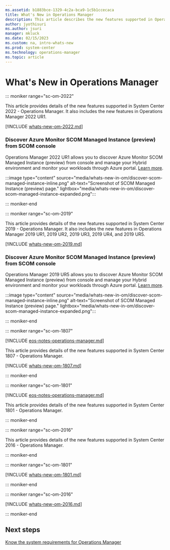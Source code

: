 ```yaml
---
ms.assetid: b1883bce-1329-4c2a-bca9-1c5b1ccecaca
title: What's New in Operations Manager
description: This article describes the new features supported in Operations Manager
author: jyothisuri
ms.author: jsuri
manager: mkluck
ms.date: 02/15/2023
ms.custom: na, intro-whats-new
ms.prod: system-center
ms.technology: operations-manager
ms.topic: article
---
```


# What's New in Operations Manager



::: moniker range="sc-om-2022"

This article provides details of the new features supported in System Center 2022 - Operations Manager. It also includes the new features in Operations Manager 2022 UR1.

[!INCLUDE [whats-new-om-2022.md](../includes/whats-new-om-2022.md)]

### Discover Azure Monitor SCOM Managed Instance (preview) from SCOM console
Operations Manager 2022 UR1 allows you to discover Azure Monitor SCOM Managed Instance (preview) from console and manage your Hybrid environment and monitor your workloads through Azure portal. [Learn more](/SystemCenterDocs/scom/operations-manager-managed-instance-overview.md).

:::image type="content" source="media/whats-new-in-om/discover-scom-managed-instance-inline.png" alt-text="Screenshot of SCOM Managed Instance (preview) page." lightbox="media/whats-new-in-om/discover-scom-managed-instance-expanded.png":::

::: moniker-end

::: moniker range="sc-om-2019"

This article provides details of the new features supported in System Center 2019 - Operations Manager. It also includes the new features in Operations Manager 2019 UR1, 2019 UR2, 2019 UR3, 2019 UR4, and 2019 UR5.

[!INCLUDE [whats-new-om-2019.md](../includes/whats-new-om-2019.md)]

### Discover Azure Monitor SCOM Managed Instance (preview) from SCOM console
Operations Manager 2019 UR5 allows you to discover Azure Monitor SCOM Managed Instance (preview) from console and manage your Hybrid environment and monitor your workloads through Azure portal. [Learn more](/SystemCenterDocs/scom/operations-manager-managed-instance-overview.md).

:::image type="content" source="media/whats-new-in-om/discover-scom-managed-instance-inline.png" alt-text="Screenshot of SCOM Managed Instance (preview) page." lightbox="media/whats-new-in-om/discover-scom-managed-instance-expanded.png":::

::: moniker-end

::: moniker range="sc-om-1807"

[!INCLUDE [eos-notes-operations-manager.md](../includes/eos-notes-operations-manager.md)]

This article provides details of the new features supported in System Center 1807 - Operations Manager.

[!INCLUDE [whats-new-om-1807.md](../includes/whats-new-om-1807.md)]

::: moniker-end

::: moniker range="sc-om-1801"

[!INCLUDE [eos-notes-operations-manager.md](../includes/eos-notes-operations-manager.md)]

This article provides details of the new features supported in System Center 1801 - Operations Manager.

::: moniker-end

::: moniker range="sc-om-2016"

This article provides details of the new features supported in System Center 2016 - Operations Manager.

::: moniker-end

::: moniker range="sc-om-1801"

[!INCLUDE [whats-new-om-1801.md](../includes/whats-new-om-1801.md)]

::: moniker-end

::: moniker range="sc-om-2016"

[!INCLUDE [whats-new-om-2016.md](../includes/whats-new-om-2016.md)]

::: moniker-end

## Next steps
[Know the system requirements for Operations Manager](./system-requirements.md)
